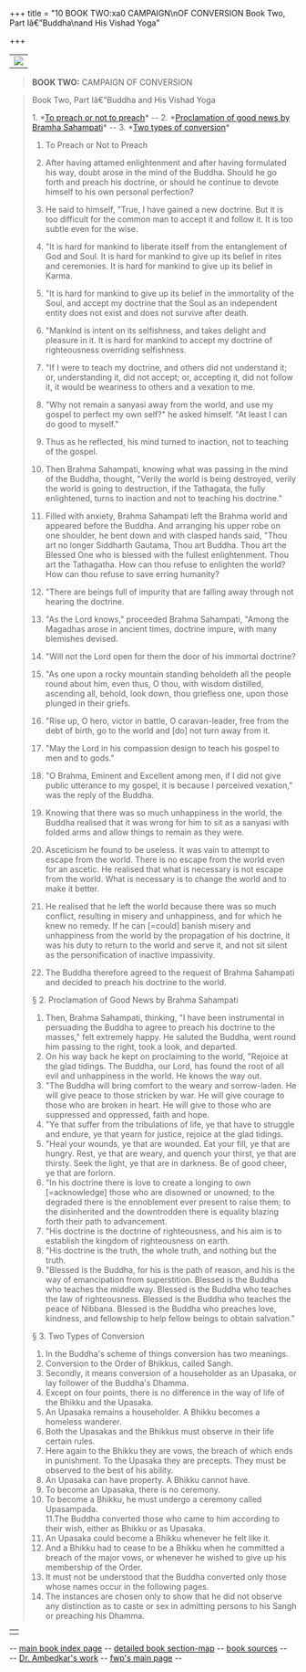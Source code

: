 +++
title = "10 BOOK TWO:xa0 CAMPAIGN\nOF CONVERSION Book Two, Part Iâ€”Buddha\nand His Vishad Yoga"

+++


|                                                   |
|---------------------------------------------------|
| [![](graphics/sar1x1x10.jpg)](00_fwp.html#images) |

>   
> **BOOK TWO:** CAMPAIGN OF CONVERSION

> Book Two, Part Iâ€”Buddha and His Vishad Yoga
>
> 1\. \*[To preach or not to preach](02_1.html#01)\* -- 2.
> \*[Proclamation of good news by Bramha Sahampati](02_1.html#02)\* --
> 3. \*[Two types of conversion](02_1.html#03)\*  
> 
>
>   
> 1. To Preach or Not to Preach
>
>  1. After having attamed enlightenment and after having formulated
> his way, doubt arose in the mind of the Buddha. Should he go forth and
> preach his doctrine, or should he continue to devote himself to his
> own personal perfection?  
>  2. He said to himself, "True, I have gained a new doctrine. But it
> is too difficult for the common man to accept it and follow it. It is
> too subtle even for the wise.  
>  3. "It is hard for mankind to liberate itself from the
> entanglement of God and Soul. It is hard for mankind to give up its
> belief in rites and ceremonies. It is hard for mankind to give up its
> belief in Karma.  
>  4. "It is hard for mankind to give up its belief in the
> immortality of the Soul, and accept my doctrine that the Soul as an
> independent entity does not exist and does not survive after death.  
>  5. "Mankind is intent on its selfishness, and takes delight and
> pleasure in it. It is hard for mankind to accept my doctrine of
> righteousness overriding selfishness.  
>  6. "If I were to teach my doctrine, and others did not understand
> it; or, understanding it, did not accept; or, accepting it, did not
> follow it, it would be weariness to others and a vexation to me.  
>  7. "Why not remain a sanyasi away from the world, and use my
> gospel to perfect my own self?" he asked himself. "At least I can do
> good to myself."  
>  8. Thus as he reflected, his mind turned to inaction, not to
> teaching of the gospel.  
>  9. Then Brahma Sahampati, knowing what was passing in the mind of
> the Buddha, thought, "Verily the world is being destroyed, verily the
> world is going to destruction, if the Tathagata, the fully
> enlightened, turns to inaction and not to teaching his doctrine."  
>  10. Filled with anxiety, Brahma Sahampati left the Brahma world
> and appeared before the Buddha. And arranging his upper robe on one
> shoulder, he bent down and with clasped hands said, "Thou art no
> longer Siddharth Gautama, Thou art Buddha. Thou art the Blessed One
> who is blessed with the fullest enlightenment. Thou art the
> Tathagatha. How can thou refuse to enlighten the world? How can thou
> refuse to save erring humanity?  
>  11. "There are beings full of impurity that are falling away
> through not hearing the doctrine.  
>  12. "As the Lord knows," proceeded Brahma Sahampati, "Among the
> Magadhas arose in ancient times, doctrine impure, with many blemishes
> devised.  
>  13. "Will not the Lord open for them the door of his immortal
> doctrine?  
>  14. "As one upon a rocky mountain standing beholdeth all the
> people round about him, even thus, O thou, with wisdom distilled,
> ascending all, behold, look down, thou griefless one, upon those
> plunged in their griefs.  
>  15. "Rise up, O hero, victor in battle, O caravan-leader, free
> from the debt of birth, go to the world and \[do\] not turn away from
> it.  
>  16. "May the Lord in his compassion design to teach his gospel to
> men and to gods."  
>  17. "O Brahma, Eminent and Excellent among men, if I did not give
> public utterance to my gospel, it is because I perceived vexation,"
> was the reply of the Buddha.  
>  18. Knowing that there was so much unhappiness in the world, the
> Buddha realised that it was wrong for him to sit as a sanyasi with
> folded arms and allow things to remain as they were.  
>  19. Asceticism he found to be useless. It was vain to attempt to
> escape from the world. There is no escape from the world even for an
> ascetic. He realised that what is necessary is not escape from the
> world. What is necessary is to change the world and to make it
> better.  
>  20. He realised that he left the world because there was so much
> conflict, resulting in misery and unhappiness, and for which he knew
> no remedy. If he can \[=could\] banish misery and unhappiness from the
> world by the propagation of his doctrine, it was his duty to return to
> the world and serve it, and not sit silent as the personification of
> inactive impassivity.  
>  21. The Buddha therefore agreed to the request of Brahma Sahampati
> and decided to preach his doctrine to the world.
>
>   
> § 2. Proclamation of Good News by Brahma Sahampati
>
>  1. Then, Brahma Sahampati, thinking, "I have been instrumental in
> persuading the Buddha to agree to preach his doctrine to the masses,"
> felt extremely happy. He saluted the Buddha, went round him passing to
> the right, took a look, and departed.  
>  2. On his way back he kept on proclaiming to the world, "Rejoice
> at the glad tidings. The Buddha, our Lord, has found the root of all
> evil and unhappiness in the world. He knows the way out.  
>  3. "The Buddha will bring comfort to the weary and sorrow-laden.
> He will give peace to those stricken by war. He will give courage to
> those who are broken in heart. He will give to those who are
> suppressed and oppressed, faith and hope.  
>  4. "Ye that suffer from the tribulations of life, ye that have to
> struggle and endure, ye that yearn for justice, rejoice at the glad
> tidings.  
>  5. "Heal your wounds, ye that are wounded. Eat your fill, ye that
> are hungry. Rest, ye that are weary, and quench your thirst, ye that
> are thirsty. Seek the light, ye that are in darkness. Be of good
> cheer, ye that are forlorn.  
>  6. "In his doctrine there is love to create a longing to own
> \[=acknowledge\] those who are disowned or unowned; to the degraded
> there is the ennoblement ever present to raise them; to the
> disinherited and the downtrodden there is equality blazing forth their
> path to advancement.  
>  7. "His doctrine is the doctrine of righteousness, and his aim is
> to establish the kingdom of righteousness on earth.  
>  8. "His doctrine is the truth, the whole truth, and nothing but
> the truth.  
>  9. "Blessed is the Buddha, for his is the path of reason, and his
> is the way of emancipation from superstition. Blessed is the Buddha
> who teaches the middle way. Blessed is the Buddha who teaches the law
> of righteousness. Blessed is the Buddha who teaches the peace of
> Nibbana. Blessed is the Buddha who preaches love, kindness, and
> fellowship to help fellow beings to obtain salvation."
>
>   
> § 3. Two Types of Conversion
>
>  1. In the Buddha's scheme of things conversion has two meanings.  
>  2. Conversion to the Order of Bhikkus, called Sangh.  
>  3. Secondly, it means conversion of a householder as an Upasaka,
> or lay follower of the Buddha's Dhamma.  
>  4. Except on four points, there is no difference in the way of
> life of the Bhikku and the Upasaka.  
>  5. An Upasaka remains a householder. A Bhikku becomes a homeless
> wanderer.  
>  6. Both the Upasakas and the Bhikkus must observe in their life
> certain rules.  
>  7. Here again to the Bhikku they are vows, the breach of which
> ends in punishment. To the Upasaka they are precepts. They must be
> observed to the best of his ability.  
>  8. An Upasaka can have property. A Bhikku cannot have.  
>  9. To become an Upasaka, there is no ceremony.  
>  10. To become a Bhikku, he must undergo a ceremony called
> Upasampada.  
>  11.The Buddha converted those who came to him according to their
> wish, either as Bhikku or as Upasaka.  
>  12. An Upasaka could become a Bhikku whenever he felt like it.  
>  13. And a Bhikku had to cease to be a Bhikku when he committed a
> breach of the major vows, or whenever he wished to give up his
> membership of the Order.  
>  14. It must not be understood that the Buddha converted only those
> whose names occur in the following pages.  
>  15. The instances are chosen only to show that he did not observe
> any distinction as to caste or sex in admitting persons to his Sangh
> or preaching his Dhamma.  
> 

|     |
|-----|
|    |

-- [main book index page](index.html#index) -- [detailed book
section-map](sectionmap.html) -- [book sources](sources/index.html) --  
-- [Dr. Ambedkar's work](../../00litlinks/lit_colonial.html#ambedkar) --
[fwp's main page](http://www.columbia.edu/~fp7#fwp) --

  
